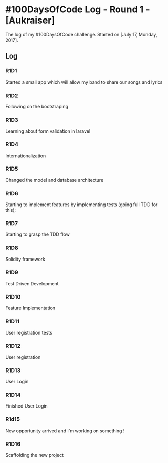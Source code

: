 # #100DaysOfCode Log - Round 1 - [Aukraiser]

The log of my #100DaysOfCode challenge. Started on [July 17, Monday, 2017].

## Log

### R1D1 
Started a small app which will allow my band to share our songs and lyrics

### R1D2
Following on the bootstraping

### R1D3
Learning about form validation in laravel

### R1D4
Internationalization

### R1D5
Changed the model and database architecture

### R1D6
Starting to implement features by implementing tests (going full TDD for this);

### R1D7
Starting to grasp the TDD flow

### R1D8
Solidity framework

### R1D9
Test Driven Development

### R1D10
Feature Implementation

### R1D11
User registration tests

### R1D12
User registration

### R1D13
User Login

### R1D14
Finished User Login

### R1d15
New opportunity arrived and I'm working on something !

### R1D16
Scaffolding the new project